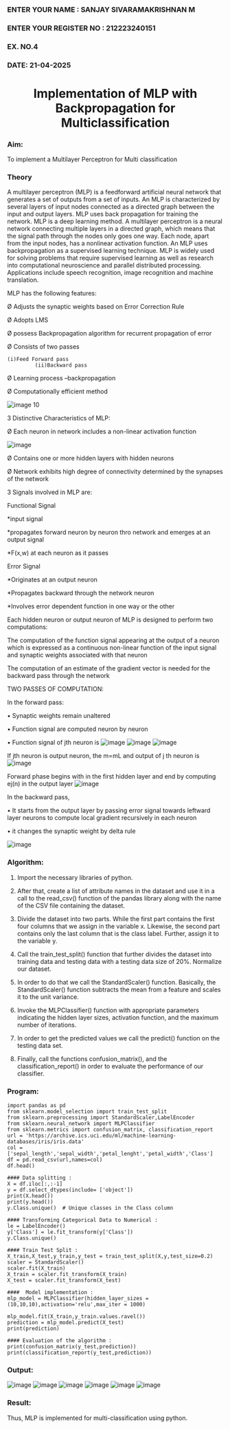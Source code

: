 
<H3>ENTER YOUR NAME : SANJAY SIVARAMAKRISHNAN M</H3>
<H3>ENTER YOUR REGISTER NO : 212223240151</H3>
<H3>EX. NO.4</H3>
<H3>DATE: 21-04-2025</H3>
<H1 ALIGN =CENTER>Implementation of MLP with Backpropagation for Multiclassification</H1>
<H3>Aim:</H3>
To implement a Multilayer Perceptron for Multi classification
<H3>Theory</H3>

A multilayer perceptron (MLP) is a feedforward artificial neural network that generates a set of outputs from a set of inputs. An MLP is characterized by several layers of input nodes connected as a directed graph between the input and output layers. MLP uses back propagation for training the network. MLP is a deep learning method.
A multilayer perceptron is a neural network connecting multiple layers in a directed graph, which means that the signal path through the nodes only goes one way. Each node, apart from the input nodes, has a nonlinear activation function. An MLP uses backpropagation as a supervised learning technique.
MLP is widely used for solving problems that require supervised learning as well as research into computational neuroscience and parallel distributed processing. Applications include speech recognition, image recognition and machine translation.
 
MLP has the following features:

Ø  Adjusts the synaptic weights based on Error Correction Rule

Ø  Adopts LMS

Ø  possess Backpropagation algorithm for recurrent propagation of error

Ø  Consists of two passes

  	(i)Feed Forward pass
	         (ii)Backward pass
           
Ø  Learning process –backpropagation

Ø  Computationally efficient method

![image 10](https://user-images.githubusercontent.com/112920679/198804559-5b28cbc4-d8f4-4074-804b-2ebc82d9eb4a.jpg)

3 Distinctive Characteristics of MLP:

Ø  Each neuron in network includes a non-linear activation function

![image](https://user-images.githubusercontent.com/112920679/198814300-0e5fccdf-d3ea-4fa0-b053-98ca3a7b0800.png)

Ø  Contains one or more hidden layers with hidden neurons

Ø  Network exhibits high degree of connectivity determined by the synapses of the network

3 Signals involved in MLP are:

 Functional Signal

*input signal

*propagates forward neuron by neuron thro network and emerges at an output signal

*F(x,w) at each neuron as it passes

Error Signal

   *Originates at an output neuron
   
   *Propagates backward through the network neuron
   
   *Involves error dependent function in one way or the other
   
Each hidden neuron or output neuron of MLP is designed to perform two computations:

The computation of the function signal appearing at the output of a neuron which is expressed as a continuous non-linear function of the input signal and synaptic weights associated with that neuron

The computation of an estimate of the gradient vector is needed for the backward pass through the network

TWO PASSES OF COMPUTATION:

In the forward pass:

•       Synaptic weights remain unaltered

•       Function signal are computed neuron by neuron

•       Function signal of jth neuron is
            ![image](https://user-images.githubusercontent.com/112920679/198814313-2426b3a2-5b8f-489e-af0a-674cc85bd89d.png)
            ![image](https://user-images.githubusercontent.com/112920679/198814328-1a69a3cd-7e02-4829-b773-8338ac8dcd35.png)
            ![image](https://user-images.githubusercontent.com/112920679/198814339-9c9e5c30-ac2d-4f50-910c-9732f83cabe4.png)



If jth neuron is output neuron, the m=mL  and output of j th neuron is
               ![image](https://user-images.githubusercontent.com/112920679/198814349-a6aee083-d476-41c4-b662-8968b5fc9880.png)

Forward phase begins with in the first hidden layer and end by computing ej(n) in the output layer
![image](https://user-images.githubusercontent.com/112920679/198814353-276eadb5-116e-4941-b04e-e96befae02ed.png)


In the backward pass,

•       It starts from the output layer by passing error signal towards leftward layer neurons to compute local gradient recursively in each neuron

•        it changes the synaptic weight by delta rule

![image](https://user-images.githubusercontent.com/112920679/198814362-05a251fd-fceb-43cd-867b-75e6339d870a.png)

<H3>Algorithm:</H3>

1. Import the necessary libraries of python.

2. After that, create a list of attribute names in the dataset and use it in a call to the read_csv() function of the pandas library along with the name of the CSV file containing the dataset.

3. Divide the dataset into two parts. While the first part contains the first four columns that we assign in the variable x. Likewise, the second part contains only the last column that is the class label. Further, assign it to the variable y.

4. Call the train_test_split() function that further divides the dataset into training data and testing data with a testing data size of 20%.
Normalize our dataset. 

5. In order to do that we call the StandardScaler() function. Basically, the StandardScaler() function subtracts the mean from a feature and scales it to the unit variance.

6. Invoke the MLPClassifier() function with appropriate parameters indicating the hidden layer sizes, activation function, and the maximum number of iterations.

7. In order to get the predicted values we call the predict() function on the testing data set.

8. Finally, call the functions confusion_matrix(), and the classification_report() in order to evaluate the performance of our classifier.

<H3>Program:</H3> 

```
import pandas as pd
from sklearn.model_selection import train_test_split
from sklearn.preprocessing import StandardScaler,LabelEncoder
from sklearn.neural_network import MLPClassifier
from sklearn.metrics import confusion_matrix, classification_report
url = 'https://archive.ics.uci.edu/ml/machine-learning-databases/iris/iris.data'
col = ['sepal_length','sepal_width','petal_lenght','petal_width','Class']
df = pd.read_csv(url,names=col)
df.head()

#### Data splitting :
X = df.iloc[:,:-1]
y = df.select_dtypes(include= ['object'])
print(X.head())
print(y.head())
y.Class.unique()  # Unique classes in the Class column 

#### Transforming Categorical Data to Numerical :
le = LabelEncoder()
y['Class'] = le.fit_transform(y['Class'])
y.Class.unique()

#### Train Test Split :
X_train,X_test,y_train,y_test = train_test_split(X,y,test_size=0.2)
scaler = StandardScaler()
scaler.fit(X_train)
X_train = scaler.fit_transform(X_train)
X_test = scaler.fit_transform(X_test)

####  Model implementation :
mlp_model = MLPClassifier(hidden_layer_sizes = (10,10,10),activation='relu',max_iter = 1000)

mlp_model.fit(X_train,y_train.values.ravel())
prediction = mlp_model.predict(X_test)
print(prediction)

#### Evaluation of the algorithm :
print(confusion_matrix(y_test,prediction))
print(classification_report(y_test,prediction))
```

<H3>Output:</H3>

![image](https://github.com/user-attachments/assets/e33cf2ed-9565-4455-bba6-102912fab407)
![image](https://github.com/user-attachments/assets/4c171ebf-0694-4941-ba37-9ebd47344b15)
![image](https://github.com/user-attachments/assets/57f45931-2d9d-4ace-895f-94ab9a87f36b)
![image](https://github.com/user-attachments/assets/91f663e8-6bf8-4a94-af91-e2369a2220fb)
![image](https://github.com/user-attachments/assets/a13aec33-0a6b-43d6-b3fb-b8bf20032a8c)
![image](https://github.com/user-attachments/assets/df84ffea-3a60-4e6f-95fb-ab5f1d2075cc)


<H3>Result:</H3>
Thus, MLP is implemented for multi-classification using python.
